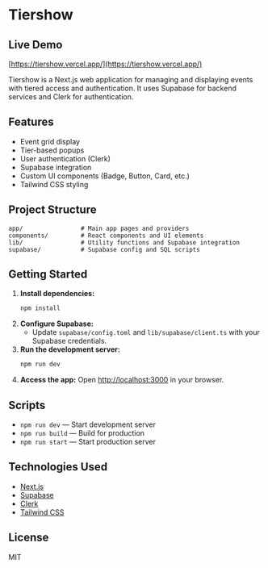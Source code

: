 # Tiershow

## Live Demo
[https://tiershow.vercel.app/](https://tiershow.vercel.app/)

Tiershow is a Next.js web application for managing and displaying events with tiered access and authentication. It uses Supabase for backend services and Clerk for authentication.

## Features
- Event grid display
- Tier-based popups
- User authentication (Clerk)
- Supabase integration
- Custom UI components (Badge, Button, Card, etc.)
- Tailwind CSS styling

## Project Structure
```
app/                # Main app pages and providers
components/         # React components and UI elements
lib/                # Utility functions and Supabase integration
supabase/           # Supabase config and SQL scripts
```

## Getting Started
1. **Install dependencies:**
   ```bash
   npm install
   ```
2. **Configure Supabase:**
   - Update `supabase/config.toml` and `lib/supabase/client.ts` with your Supabase credentials.
3. **Run the development server:**
   ```bash
   npm run dev
   ```
4. **Access the app:**
   Open [http://localhost:3000](http://localhost:3000) in your browser.

## Scripts
- `npm run dev` — Start development server
- `npm run build` — Build for production
- `npm run start` — Start production server

## Technologies Used
- [Next.js](https://nextjs.org/)
- [Supabase](https://supabase.com/)
- [Clerk](https://clerk.com/)
- [Tailwind CSS](https://tailwindcss.com/)

## License
MIT
